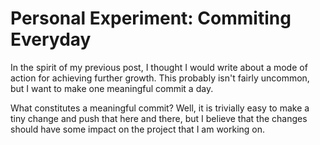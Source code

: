 # Personal Experiment: Commiting Everyday

In the spirit of my previous post,  I thought I would write about a mode of action for achieving further growth.  This probably isn't fairly uncommon, but I want to make one meaningful commit a day. 

What constitutes a meaningful commit?  Well, it is trivially easy to make a tiny change and push that here and there, but I believe that the changes should have some impact on the project that I am working on.